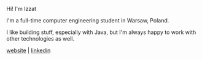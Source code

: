 Hi! I'm Izzat

I'm a full-time computer engineering student in Warsaw, Poland.

I like building stuff, especially with Java, but I'm always happy to work with other technologies as well.

[website](https://izzat-karimov.vercel.app) | [linkedin](https://www.linkedin.com/in/izzat-karimov)
